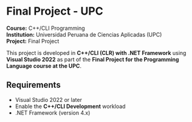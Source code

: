 # Final Project - UPC

**Course:** C++/CLI Programming  
**Institution:** Universidad Peruana de Ciencias Aplicadas (UPC)  
**Project:** Final Project  

This project is developed in **C++/CLI (CLR) with .NET Framework** using **Visual Studio 2022** as part of the **Final Project for the Programming Language course at the UPC**.  

## Requirements
- Visual Studio 2022 or later  
- Enable the **C++/CLI Development** workload  
- .NET Framework (version 4.x)  
